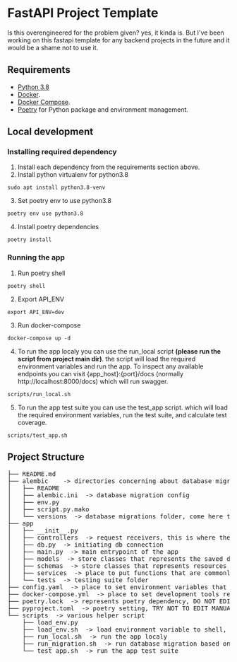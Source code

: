 # FastAPI Project Template
Is this overengineered for the problem given? yes, it kinda is. But I've been working on this fastapi template for any backend projects in the future and it would be a shame not to use it.

## Requirements
* [Python 3.8](https://linuxize.com/post/how-to-install-python-3-8-on-ubuntu-18-04/)
* [Docker](https://www.docker.com/).
* [Docker Compose](https://docs.docker.com/compose/install/).
* [Poetry](https://python-poetry.org/) for Python package and environment management.

## Local development
### Installing required dependency
1. Install each dependency from the requirements section above.
2. Install python virtualenv for python3.8
```
sudo apt install python3.8-venv
```
3. Set poetry env to use python3.8
```
poetry env use python3.8
```
4. Install poetry dependencies
```
poetry install
```

### Running the app
1. Run poetry shell
```
poetry shell
```
2. Export API_ENV
```
export API_ENV=dev
```
3. Run docker-compose
```
docker-compose up -d
```
4. To run the app localy you can use the run_local script **(please run the script from project main dir)**. the script will load the required environment variables and run the app. To inspect any available endpoints you can visit {app_host}:{port}/docs (normally http://localhost:8000/docs) which will run swagger.
```
scripts/run_local.sh
```
5. To run the app test suite you can use the test_app script. which will load the required environment variables, run the test suite, and calculate test coverage.
```
scripts/test_app.sh
```

## Project Structure
<pre>
├── README.md
├── alembic    -> directories concerning about database migrations
│   ├── README
│   ├── alembic.ini  -> database migration config
│   ├── env.py
│   ├── script.py.mako
│   └── versions  -> database migrations folder, come here to create or edit db migration
├── app
│   ├── __init__.py
│   ├── controllers  -> request receivers, this is where the requests are handled
│   ├── db.py  -> initiating db connection
│   ├── main.py  -> main entrypoint of the app
│   ├── models  -> store classes that represents the saved data in DB
│   ├── schemas  -> store classes that represents resources
│   ├── services  -> place to put functions that are commonly used between controllers or too complex
│   └── tests  -> testing suite folder
├── config.yaml  -> place to set environment variables that will be used
├── docker-compose.yml  -> place to set development tools requirements
├── poetry.lock  -> represents poetry dependency, DO NOT EDIT MANUALLY
├── pyproject.toml  -> poetry setting, TRY NOT TO EDIT MANUALLY
└── scripts  -> various helper script
    ├── load_env.py
    ├── load_env.sh  -> load environment variable to shell, use it like (. scripts/load_env.sh) (the initial dot is important)
    ├── run_local.sh  -> run the app localy
    ├── run_migration.sh  -> run database migration based on env var on config
    └── test_app.sh  -> run the app test suite
</pre>
